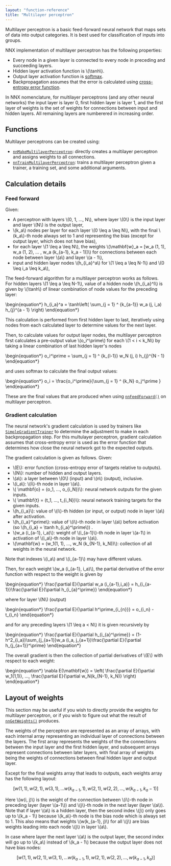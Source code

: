 ```yaml
---
layout: "function-reference"
title: "Multilayer perceptron"
---
```


Multilayer perceptron is a basic feed-forward neural network that maps sets of data into output categories. It is best used for classification of inputs into groups.

NNX implementation of multilayer perceptron has the following properties:

* Every node in a given layer is connected to every node in preceding and succeeding layers.
* Hidden layer activation function is \\(\tanh\\).
* Output layer activation function is [softmax](https://en.wikipedia.org/wiki/Softmax_function).
* Backpropagation assumes that the error is calculated using [cross-entropy error function](nnGetCrossEntropyError.html).

In NNX nomenclature, for multilayer perceptrons (and any other neural networks) the input layer is layer 0, first hidden layer is layer 1, and the first layer of weights is the set of weights for connections between input and hidden layers.  All remaining layers are numberered in increasing order.

## Functions

Multilayer perceptrons can be created using:

* [`nnMakeMultilayerPerceptron`](nnMakeMultilayerPerceptron.html): directly creates a multilayer perceptron and assigns weights to all connections.
* [`nnTrainMultilayerPerceptron`](nnTrainMultilayerPerceptron.html): trains a multilayer perceptron given a trainer, a training set, and some additional arguments.

## Calculation details

### Feed forward

Given:
* A perceptron with layers \\(0, 1, ..., N\\), where layer \\(0\\) is the input layer and layer \\(N\\) is the output layer,
* \\(k_a\\) nodes per layer for each layer \\(0 \leq a \leq N\\), with the final \\(k_a\\)-th node always set to 1 and representing the bias (except for output layer, which does not have bias),
* for each layer \\(1 \leq a \leq N\\), the weights \\(\mathbf{w}\_a = [w_a (1, 1), w_a (1, 2), ... , w_a (k_{a-1}, k_a - 1)]\\) for connections between each node between layer \\(a\\) and layer \\(a - 1\\),
* input and hidden layer nodes \\(h_{i_a}^a\\) for \\(1 \leq a \leq N-1\\) and \\(0 \leq i_a \leq k_a\\),

The feed-forward algorithm for a multilayer perceptron works as follows.  For hidden layers \\(1 \leq a \leq N-1\\), value of a hidden node \\(h_{i_a}^l\\) is given by \\(\tanh\\) of linear combination of node values for the preceding layer:

\begin{equation*}
h_{i_a}^a = \tanh\left( \sum_{j = 1} ^ {k_{a-1}} w_a (j, i_a) h_{j}^{a - 1} \right)
\end{equation*}

This calculation is performed from first hidden layer to last, iteratively using nodes from each calculated layer to determine values for the next layer.

Then, to calculate values for output layer nodes, the multilayer perceptron first calculates a pre-output value \\(o_i^\prime\\) for each \\(1 < i < k_N\\) by taking a linear combination of last hidden layer's nodes

\begin{equation*}
o_i^\prime = \sum_{j = 1} ^ {k_{l-1}} w_N (j, i) h_{j}^{N - 1}
\end{equation*}

and uses softmax to calculate the final output values:

\begin{equation*}
o_i = \frac{o_i^\prime}{\sum_{j = 1} ^ {k_N} o_j^\prime }
\end{equation*}

These are the final values that are produced when using [`nnFeedForward()`](nnFeedForward.html) on multilayer perceptron.

### Gradient calculation

The neural network's gradient calculation is used by trainers like [`SimpleGradientTrainer`](nnMakeSimpleGradientTrainer.html) to determine the adjustment to make in each backpropagation step.  For this multulayer perceptron, gradient calculation assumes that cross-entropy error is used as the error function that determines how close the neural network got to the expected outputs.

The gradient calculation is given as follows.  Given: 

* \\(E\\): error function (cross-entropy error of targets relative to outputs).
* \\(N\\): number of hidden and output layers.
* \\(a\\): a layer between \\(0\\) (input) and \\(n\\) (output), inclusive.
* \\(i_a\\): \\(i\\)-th node in layer \\(a\\).
* \\( \mathbf{o} = (o_1, ..., o_{i_N})\\): neural network outputs for the given inputs.
* \\( \mathbf{t} = (t_1, ..., t_{i_N})\\): neural network training targets for the given inputs.
* \\(h_{i_a}\\): value of \\(i\\)-th hidden (or input, or output) node in layer \\(a\\) after activation.
* \\(h_{i_a}^\prime\\): value of \\(i\\)-th node in layer \\(a\\) before activation (so \\(h\_{i_a} = \tanh h\_{i_a}^\prime\\)) .
* \\(w_a (i_{a-1}, i_a)\\): weight of \\(i_{a-1}\\)-th node in layer \\(a-1\\) in activation of \\(i_a\\)-th node in layer \\(a\\).
* \\(\mathbf{w} = (w_1(1, 1), ..., w_N (k_{N-1}, k_N))\\): collection of all weights in the neural network.

Note that indexes \\(i_a\\) and \\(i_{a-1}\\) may have different values.

Then, for each weight \\(w_a (i_{a-1}, i_a)\\), the partial derivative of the error function with respect to the weight is given by

\begin{equation*}
\frac{\partial E}{\partial w_a (i_{a-1},i_a)} = h_{i_{a-1}}\frac{\partial E}{\partial h\_{i_{a}^\prime}}
\end{equation*}

where for layer \\(N\\) (output)

\begin{equation*}
\frac{\partial E}{\partial h^\prime\_{i_{n}}} = o\_{i_n} - t_{i_n}
\end{equation*}

and for any preceding layers \\(1 \leq a < N\\) it is given recursively by

\begin{equation*}
\frac{\partial E}{\partial h\_{i_{a}^\prime}} = (1-h^2_{i_a})\sum_{j_{a+1}}w_a (i_a, j_{a+1})\frac{\partial E}{\partial h\_{j_{a+1}}^\prime}
\end{equation*}

The overall gradient is then the collection of partial derivatives of \\(E\\) with respect to each weight:

\begin{equation*}
\nabla E(\mathbf{w}) = \left( \frac{\partial E}{\partial w_1(1,1)}, ...,  \frac{\partial E}{\partial w_N(k_{N-1}, k_N)} \right)
\end{equation*}


## Layout of weights

This section may be useful if you wish to directly provide the weights for multilayer perceptron, or if you wish to figure out what the result of [`nnGetWeights()`](nnGetWeights.html) produces.

The weights of the perceptron are represented as an array of arrays, with each internal array representing an individual layer of connections between the layers.  The first array represents the weights of the the connections between the input layer and the first hidden layer, and subsequent arrays represent connections between later layers, with final array of weights being the weights of connections between final hidden layer and output layer.

Except for the final weights array that leads to outputs, each weights array has the following layout:

$$
[w(1, 1), w(2, 1), w(3, 1), ... w(k_{a-1}, 1), w(2, 1), w(2, 2), ..., w(k_{a-1}, k_a - 1)]
$$

Here \\(w(i, j)\\) is the weight of the connection between \\(i\\)-th node in preceding layer (layer \\(a-1\\)) and \\(j\\)-th node in the next layer (layer \\(a\\)).  Note that if layer \\(a\\) is a hidden layer, then the second index \\(j\\) only goes up to \\(k_a - 1\\) because \\(k_a\\)-th node is the bias node which is always set to 1.  This also means that weights \\(w(k_{a-1}, j)\\) for all \\(j\\) are bias weights leading into each node \\(j\\) in layer \\(a\\).

In case where layer the next layer \\(a\\) is the output layer, the second index will go up to \\(k_a\\) instead of \\(k_a - 1\\) because the output layer does not have bias nodes:

$$
[w(1, 1), w(2, 1), w(3, 1), ... w(k_{a-1}, 1), w(2, 1), w(2, 2), ..., w(k_{a-1}, k_a)]
$$

